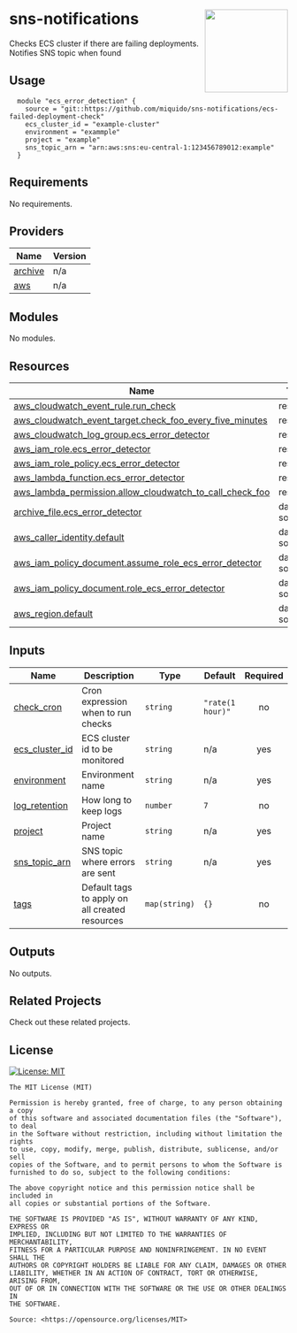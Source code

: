 <!-- markdownlint-disable -->
# sns-notifications <a href="https://miquido.com"><img align="right" src="https://cdn.miquido.dev/miquido-logo.png" width="150" /></a>

<!-- markdownlint-restore -->

<!--




  ** DO NOT EDIT THIS FILE
  **
  ** This file was automatically generated by the `miquido/build-harness`.
  ** 1) Make all changes to `README.yaml`
  ** 2) Run `make init` (you only need to do this once)
  ** 3) Run`make readme` to rebuild this file.
  **
  **





-->

Checks ECS cluster if there are failing deployments. Notifies SNS topic when found






## Usage


```hcl
  module "ecs_error_detection" {
    source = "git::https://github.com/miquido/sns-notifications/ecs-failed-deployment-check"
    ecs_cluster_id = "example-cluster"
    environment = "exammple"
    project = "example"
    sns_topic_arn = "arn:aws:sns:eu-central-1:123456789012:example"
  }
```






<!-- markdownlint-disable -->
## Requirements

No requirements.

## Providers

| Name | Version |
|------|---------|
| <a name="provider_archive"></a> [archive](#provider\_archive) | n/a |
| <a name="provider_aws"></a> [aws](#provider\_aws) | n/a |

## Modules

No modules.

## Resources

| Name | Type |
|------|------|
| [aws_cloudwatch_event_rule.run_check](https://registry.terraform.io/providers/hashicorp/aws/latest/docs/resources/cloudwatch_event_rule) | resource |
| [aws_cloudwatch_event_target.check_foo_every_five_minutes](https://registry.terraform.io/providers/hashicorp/aws/latest/docs/resources/cloudwatch_event_target) | resource |
| [aws_cloudwatch_log_group.ecs_error_detector](https://registry.terraform.io/providers/hashicorp/aws/latest/docs/resources/cloudwatch_log_group) | resource |
| [aws_iam_role.ecs_error_detector](https://registry.terraform.io/providers/hashicorp/aws/latest/docs/resources/iam_role) | resource |
| [aws_iam_role_policy.ecs_error_detector](https://registry.terraform.io/providers/hashicorp/aws/latest/docs/resources/iam_role_policy) | resource |
| [aws_lambda_function.ecs_error_detector](https://registry.terraform.io/providers/hashicorp/aws/latest/docs/resources/lambda_function) | resource |
| [aws_lambda_permission.allow_cloudwatch_to_call_check_foo](https://registry.terraform.io/providers/hashicorp/aws/latest/docs/resources/lambda_permission) | resource |
| [archive_file.ecs_error_detector](https://registry.terraform.io/providers/hashicorp/archive/latest/docs/data-sources/file) | data source |
| [aws_caller_identity.default](https://registry.terraform.io/providers/hashicorp/aws/latest/docs/data-sources/caller_identity) | data source |
| [aws_iam_policy_document.assume_role_ecs_error_detector](https://registry.terraform.io/providers/hashicorp/aws/latest/docs/data-sources/iam_policy_document) | data source |
| [aws_iam_policy_document.role_ecs_error_detector](https://registry.terraform.io/providers/hashicorp/aws/latest/docs/data-sources/iam_policy_document) | data source |
| [aws_region.default](https://registry.terraform.io/providers/hashicorp/aws/latest/docs/data-sources/region) | data source |

## Inputs

| Name | Description | Type | Default | Required |
|------|-------------|------|---------|:--------:|
| <a name="input_check_cron"></a> [check\_cron](#input\_check\_cron) | Cron expression when to run checks | `string` | `"rate(1 hour)"` | no |
| <a name="input_ecs_cluster_id"></a> [ecs\_cluster\_id](#input\_ecs\_cluster\_id) | ECS cluster id to be monitored | `string` | n/a | yes |
| <a name="input_environment"></a> [environment](#input\_environment) | Environment name | `string` | n/a | yes |
| <a name="input_log_retention"></a> [log\_retention](#input\_log\_retention) | How long to keep logs | `number` | `7` | no |
| <a name="input_project"></a> [project](#input\_project) | Project name | `string` | n/a | yes |
| <a name="input_sns_topic_arn"></a> [sns\_topic\_arn](#input\_sns\_topic\_arn) | SNS topic where errors are sent | `string` | n/a | yes |
| <a name="input_tags"></a> [tags](#input\_tags) | Default tags to apply on all created resources | `map(string)` | `{}` | no |

## Outputs

No outputs.
<!-- markdownlint-restore -->


## Related Projects

Check out these related projects.



## License

<a href="https://opensource.org/licenses/MIT"><img src="https://img.shields.io/badge/License-MIT-yellow.svg?style=for-the-badge" alt="License: MIT"></a>

```text
The MIT License (MIT)

Permission is hereby granted, free of charge, to any person obtaining a copy
of this software and associated documentation files (the "Software"), to deal
in the Software without restriction, including without limitation the rights
to use, copy, modify, merge, publish, distribute, sublicense, and/or sell
copies of the Software, and to permit persons to whom the Software is
furnished to do so, subject to the following conditions:

The above copyright notice and this permission notice shall be included in
all copies or substantial portions of the Software.

THE SOFTWARE IS PROVIDED "AS IS", WITHOUT WARRANTY OF ANY KIND, EXPRESS OR
IMPLIED, INCLUDING BUT NOT LIMITED TO THE WARRANTIES OF MERCHANTABILITY,
FITNESS FOR A PARTICULAR PURPOSE AND NONINFRINGEMENT. IN NO EVENT SHALL THE
AUTHORS OR COPYRIGHT HOLDERS BE LIABLE FOR ANY CLAIM, DAMAGES OR OTHER
LIABILITY, WHETHER IN AN ACTION OF CONTRACT, TORT OR OTHERWISE, ARISING FROM,
OUT OF OR IN CONNECTION WITH THE SOFTWARE OR THE USE OR OTHER DEALINGS IN
THE SOFTWARE.

Source: <https://opensource.org/licenses/MIT>
```
